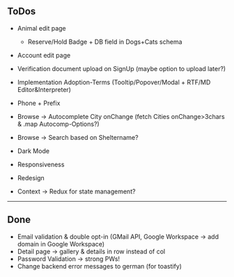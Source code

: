 ## ToDos

- Animal edit page
    - Reserve/Hold Badge + DB field in Dogs+Cats schema
- Account edit page

- Verification document upload on SignUp (maybe option to upload later?)
- Implementation Adoption-Terms (Tooltip/Popover/Modal + RTF/MD Editor&Interpreter)
- Phone + Prefix
- Browse -> Autocomplete City onChange (fetch Cities onChange>3chars & .map Autocomp-Options?)
- Browse -> Search based on Sheltername?

- Dark Mode
- Responsiveness
- Redesign

- Context -> Redux for state management?

----------------------------------------------------------------------------------

## Done
- Email validation & double opt-in (GMail API, Google Workspace -> add domain in Google Workspace)
- Detail page -> gallery & details in row instead of col
- Password Validation -> strong PWs!
- Change backend error messages to german (for toastify)